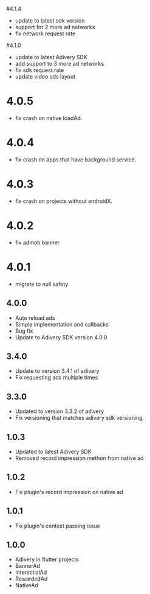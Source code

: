 #4.1.4
* update to latest sdk version
* support for 2 more ad networks
* fix network request rate

#4.1.0
* update to latest Adivery SDK
* add support to 3 more ad networks
* fix sdk request rate
* update video ads layout

# 4.0.5
* fix crash on native loadAd.

# 4.0.4
* fix crash on apps that have background service.

# 4.0.3
* fix crash on projects without androidX.

# 4.0.2
* fix admob banner

# 4.0.1
* migrate to null safety

## 4.0.0
* Auto reload ads
* Simple implementation and callbacks
* Bug fix
* Update to Adivery SDK version 4.0.0

## 3.4.0
* Update to version 3.4.1 of adivery
* Fix requesting ads multiple times

## 3.3.0
* Updated to version 3.3.2 of adivery
* Fix versioning that matches adivery sdk versioning.

## 1.0.3

* Updated to latest Adivery SDK
* Removed record impression methon from native ad

## 1.0.2

* Fix plugin's record impression on native ad

## 1.0.1

* Fix plugin's context passing issue

## 1.0.0

* Adivery in flutter projects
* BannerAd
* InterstitialAd
* RewardedAd
* NativeAd
